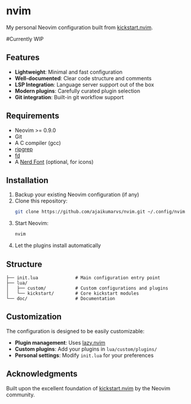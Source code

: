 # nvim

My personal Neovim configuration built from [kickstart.nvim](https://github.com/nvim-lua/kickstart.nvim).

#Currently WIP

## Features

- **Lightweight**: Minimal and fast configuration
- **Well-documented**: Clear code structure and comments
- **LSP Integration**: Language server support out of the box
- **Modern plugins**: Carefully curated plugin selection
- **Git integration**: Built-in git workflow support

## Requirements

- Neovim >= 0.9.0
- Git
- A C compiler (gcc)
- [ripgrep](https://github.com/BurntSushi/ripgrep)
- [fd](https://github.com/sharkdp/fd)
- A [Nerd Font](https://www.nerdfonts.com/) (optional, for icons)

## Installation

1. Backup your existing Neovim configuration (if any)
2. Clone this repository:
   ```bash
   git clone https://github.com/ajaikumarvs/nvim.git ~/.config/nvim
   ```
3. Start Neovim:
   ```bash
   nvim
   ```
4. Let the plugins install automatically

## Structure

```
├── init.lua              # Main configuration entry point
├── lua/
│   ├── custom/           # Custom configurations and plugins
│   └── kickstart/        # Core kickstart modules
└── doc/                  # Documentation
```

## Customization

The configuration is designed to be easily customizable:

- **Plugin management**: Uses [lazy.nvim](https://github.com/folke/lazy.nvim)
- **Custom plugins**: Add your plugins in `lua/custom/plugins/`
- **Personal settings**: Modify `init.lua` for your preferences

## Acknowledgments

Built upon the excellent foundation of [kickstart.nvim](https://github.com/nvim-lua/kickstart.nvim) by the Neovim community.

